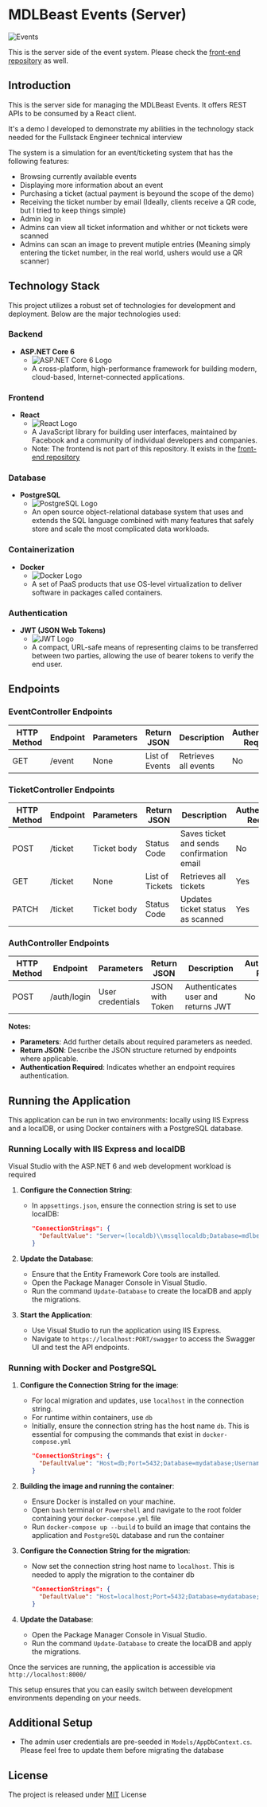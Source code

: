 # MDLBeast Events (Server)

![Events](https://github.com/RamiB1234/mdlbeast-events-server/blob/master/README_Images/mdlBeastLogo.png?raw=true)

This is the server side of the event system. Please check the [front-end repository](https://github.com/RamiB1234/mdlbeast-events-front) as well.

## Introduction
This is the server side for managing the MDLBeast Events. It offers REST APIs to be consumed by a React client.

It's a demo I developed to demonstrate my abilities in the technology stack needed for the Fullstack Engineer technical interview

The system is a simulation for an event/ticketing system that has the following features:
- Browsing currently available events
- Displaying more information about an event
- Purchasing a ticket (actual payment is beyound the scope of the demo)
- Receiving the ticket number by email (Ideally, clients receive a QR code, but I tried to keep things simple)
- Admin log in
- Admins can view all ticket information and whither or not tickets were scanned
- Admins can scan an image to prevent mutiple entries (Meaning simply entering the ticket number, in the real world, ushers would use a QR scanner)

## Technology Stack

This project utilizes a robust set of technologies for development and deployment. Below are the major technologies used:

### Backend
- **ASP.NET Core 6**
  - ![ASP.NET Core 6 Logo](https://github.com/RamiB1234/mdlbeast-events-server/blob/master/README_Images/aspnet.PNG?raw=true)
  - A cross-platform, high-performance framework for building modern, cloud-based, Internet-connected applications.

### Frontend
- **React**
  - ![React Logo](https://github.com/RamiB1234/mdlbeast-events-server/blob/master/README_Images/react.PNG?raw=true)
  - A JavaScript library for building user interfaces, maintained by Facebook and a community of individual developers and companies.
  - Note: The frontend is not part of this repository. It exists in the [front-end repository](https://github.com/RamiB1234/mdlbeast-events-front)

### Database
- **PostgreSQL**
  - ![PostgreSQL Logo](https://github.com/RamiB1234/mdlbeast-events-server/blob/master/README_Images/postgre.PNG?raw=true)
  - An open source object-relational database system that uses and extends the SQL language combined with many features that safely store and scale the most complicated data workloads.

### Containerization
- **Docker**
  - ![Docker Logo](https://github.com/RamiB1234/mdlbeast-events-server/blob/master/README_Images/docker.PNG?raw=true)
  - A set of PaaS products that use OS-level virtualization to deliver software in packages called containers.

### Authentication
- **JWT (JSON Web Tokens)**
  - ![JWT Logo](https://github.com/RamiB1234/mdlbeast-events-server/blob/master/README_Images/jwt.PNG?raw=true)
  - A compact, URL-safe means of representing claims to be transferred between two parties, allowing the use of bearer tokens to verify the end user.


## Endpoints

### EventController Endpoints

| HTTP Method | Endpoint | Parameters | Return JSON   | Description          | Authentication Required |
|-------------|----------|------------|---------------|----------------------|-------------------------|
| GET         | /event   | None       | List of Events| Retrieves all events | No                      |

### TicketController Endpoints

| HTTP Method | Endpoint | Parameters  | Return JSON | Description                                | Authentication Required |
|-------------|----------|-------------|-------------|--------------------------------------------|-------------------------|
| POST        | /ticket  | Ticket body | Status Code | Saves ticket and sends confirmation email  | No                      |
| GET         | /ticket  | None        | List of Tickets | Retrieves all tickets                   | Yes                     |
| PATCH       | /ticket  | Ticket body | Status Code | Updates ticket status as scanned           | Yes                     |

### AuthController Endpoints

| HTTP Method | Endpoint   | Parameters       | Return JSON      | Description                         | Authentication Required |
|-------------|------------|------------------|------------------|-------------------------------------|-------------------------|
| POST        | /auth/login| User credentials | JSON with Token  | Authenticates user and returns JWT  | No                      |

**Notes:**
- **Parameters**: Add further details about required parameters as needed.
- **Return JSON**: Describe the JSON structure returned by endpoints where applicable.
- **Authentication Required**: Indicates whether an endpoint requires authentication.


## Running the Application

This application can be run in two environments: locally using IIS Express and a localDB, or using Docker containers with a PostgreSQL database.

### Running Locally with IIS Express and localDB

Visual Studio with the ASP.NET 6 and web development workload is required

1. **Configure the Connection String**:
   - In `appsettings.json`, ensure the connection string is set to use localDB:
     ```json
     "ConnectionStrings": {
       "DefaultValue": "Server=(localdb)\\mssqllocaldb;Database=mdlbeast-events-db;Trusted_Connection=True;MultipleActiveResultSets=true"
     }
     ```
1. **Update the Database**:
   - Ensure that the Entity Framework Core tools are installed.
   - Open the Package Manager Console in Visual Studio.
   - Run the command `Update-Database` to create the localDB and apply the migrations.

3. **Start the Application**:
   - Use Visual Studio to run the application using IIS Express.
   - Navigate to `https://localhost:PORT/swagger` to access the Swagger UI and test the API endpoints.

### Running with Docker and PostgreSQL

1. **Configure the Connection String for the image**:
   - For local migration and updates, use `localhost` in the connection string. 
   - For runtime within containers, use `db`
   - Initially, ensure the connection string has the host name `db`. This is essential for compusing the commands that exist in `docker-compose.yml`
     ```json
     "ConnectionStrings": {
       "DefaultValue": "Host=db;Port=5432;Database=mydatabase;Username=postgres;Password=mysecretpassword"
     }
     ```

2. **Building the image and running the container**:
   - Ensure Docker is installed on your machine.
   - Open `bash` terminal or `Powershell` and navigate to the root folder containing your `docker-compose.yml` file
   - Run `docker-compose up --build` to build an image that contains the application and `PostgreSQL` database and run the container


3. **Configure the Connection String for the migration**:
   - Now set the connection string host name to `localhost`. This is needed to apply the migration to the container db
     ```json
     "ConnectionStrings": {
       "DefaultValue": "Host=localhost;Port=5432;Database=mydatabase;Username=postgres;Password=mysecretpassword"
     }
     ```

4. **Update the Database**:
   - Open the Package Manager Console in Visual Studio.
   - Run the command `Update-Database` to create the localDB and apply the migrations.


Once the services are running, the application is accessible via `http://localhost:8000/`

This setup ensures that you can easily switch between development environments depending on your needs.

## Additional Setup
- The admin user credentials are pre-seeded in `Models/AppDbContext.cs`. Please feel free to update them before migrating the database

## License
The project is released under [MIT](https://github.com/RamiB1234/mdlbeast-events-server/blob/master/LICENSE) License
